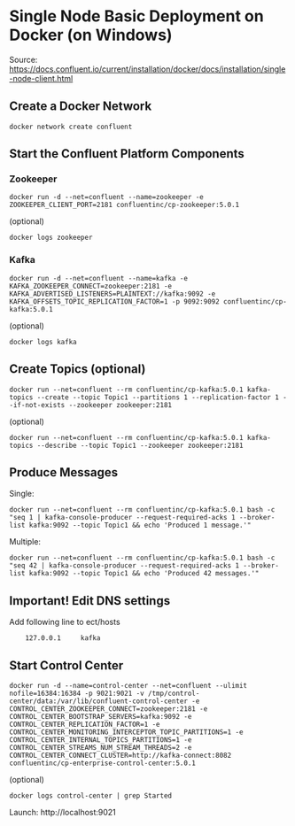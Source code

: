 # Single Node Basic Deployment on Docker (on Windows)

Source: https://docs.confluent.io/current/installation/docker/docs/installation/single-node-client.html

## Create a Docker Network

```
docker network create confluent
```

## Start the Confluent Platform Components

### Zookeeper

```
docker run -d --net=confluent --name=zookeeper -e ZOOKEEPER_CLIENT_PORT=2181 confluentinc/cp-zookeeper:5.0.1
```

(optional)

```
docker logs zookeeper
```

### Kafka

```
docker run -d --net=confluent --name=kafka -e KAFKA_ZOOKEEPER_CONNECT=zookeeper:2181 -e KAFKA_ADVERTISED_LISTENERS=PLAINTEXT://kafka:9092 -e KAFKA_OFFSETS_TOPIC_REPLICATION_FACTOR=1 -p 9092:9092 confluentinc/cp-kafka:5.0.1
```

(optional)

```
docker logs kafka
```

## Create Topics (optional)

```
docker run --net=confluent --rm confluentinc/cp-kafka:5.0.1 kafka-topics --create --topic Topic1 --partitions 1 --replication-factor 1 --if-not-exists --zookeeper zookeeper:2181
```

(optional)

```
docker run --net=confluent --rm confluentinc/cp-kafka:5.0.1 kafka-topics --describe --topic Topic1 --zookeeper zookeeper:2181
```

## Produce Messages

Single:
```
docker run --net=confluent --rm confluentinc/cp-kafka:5.0.1 bash -c "seq 1 | kafka-console-producer --request-required-acks 1 --broker-list kafka:9092 --topic Topic1 && echo 'Produced 1 message.'"
```

Multiple:
```
docker run --net=confluent --rm confluentinc/cp-kafka:5.0.1 bash -c "seq 42 | kafka-console-producer --request-required-acks 1 --broker-list kafka:9092 --topic Topic1 && echo 'Produced 42 messages.'"
```

## Important! Edit DNS settings

Add following line to ect/hosts
```
    127.0.0.1     kafka
```

## Start Control Center

```
docker run -d --name=control-center --net=confluent --ulimit nofile=16384:16384 -p 9021:9021 -v /tmp/control-center/data:/var/lib/confluent-control-center -e CONTROL_CENTER_ZOOKEEPER_CONNECT=zookeeper:2181 -e CONTROL_CENTER_BOOTSTRAP_SERVERS=kafka:9092 -e CONTROL_CENTER_REPLICATION_FACTOR=1 -e CONTROL_CENTER_MONITORING_INTERCEPTOR_TOPIC_PARTITIONS=1 -e CONTROL_CENTER_INTERNAL_TOPICS_PARTITIONS=1 -e CONTROL_CENTER_STREAMS_NUM_STREAM_THREADS=2 -e CONTROL_CENTER_CONNECT_CLUSTER=http://kafka-connect:8082 confluentinc/cp-enterprise-control-center:5.0.1
```

(optional)

```
docker logs control-center | grep Started
```

Launch: http://localhost:9021